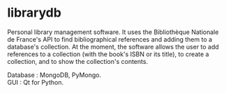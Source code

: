 # librarydb
Personal library management software. 
It uses the Bibliothèque Nationale de France's API to find bibliographical references and adding them to a database's collection. At the moment, the software allows the user to add references to a collection (with the book's ISBN or its title), to create a collection, and to show the collection's contents.

Database : MongoDB, PyMongo.
<br>GUI : Qt for Python.
